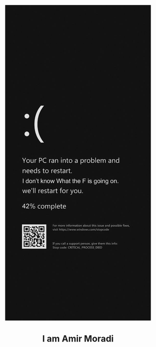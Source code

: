 <div align='center'>
<img src='./image.png' alt='image' widt='250px' />
  <h1>I am Amir Moradi</h1>
</div>
